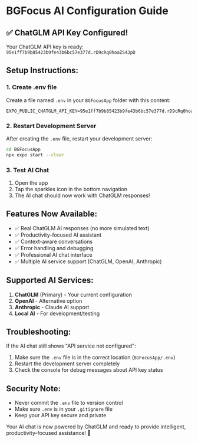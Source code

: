 # BGFocus AI Configuration Guide

## ✅ ChatGLM API Key Configured!

Your ChatGLM API key is ready: `95e1ff7b9b85423b9fe43b6bc57e377d.rD9cRq0hoaZS4JpD`

## Setup Instructions:

### 1. Create .env file
Create a file named `.env` in your `BGFocusApp` folder with this content:

```
EXPO_PUBLIC_CHATGLM_API_KEY=95e1ff7b9b85423b9fe43b6bc57e377d.rD9cRq0hoaZS4JpD
```

### 2. Restart Development Server
After creating the `.env` file, restart your development server:

```bash
cd BGFocusApp
npx expo start --clear
```

### 3. Test AI Chat
1. Open the app
2. Tap the sparkles icon in the bottom navigation
3. The AI chat should now work with ChatGLM responses!

## Features Now Available:

- ✅ Real ChatGLM AI responses (no more simulated text)
- ✅ Productivity-focused AI assistant
- ✅ Context-aware conversations
- ✅ Error handling and debugging
- ✅ Professional AI chat interface
- ✅ Multiple AI service support (ChatGLM, OpenAI, Anthropic)

## Supported AI Services:

1. **ChatGLM** (Primary) - Your current configuration
2. **OpenAI** - Alternative option
3. **Anthropic** - Claude AI support
4. **Local AI** - For development/testing

## Troubleshooting:

If the AI chat still shows "API service not configured":
1. Make sure the `.env` file is in the correct location (`BGFocusApp/.env`)
2. Restart the development server completely
3. Check the console for debug messages about API key status

## Security Note:
- Never commit the `.env` file to version control
- Make sure `.env` is in your `.gitignore` file
- Keep your API key secure and private

Your AI chat is now powered by ChatGLM and ready to provide intelligent, productivity-focused assistance! 🚀
